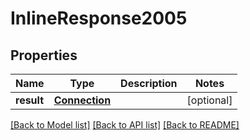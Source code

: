 # InlineResponse2005

## Properties
Name | Type | Description | Notes
------------ | ------------- | ------------- | -------------
**result** | [**Connection**](Connection.md) |  | [optional] 

[[Back to Model list]](../README.md#documentation-for-models) [[Back to API list]](../README.md#documentation-for-api-endpoints) [[Back to README]](../README.md)


